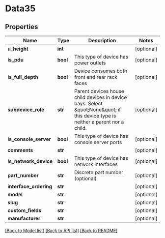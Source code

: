 # Data35

## Properties
Name | Type | Description | Notes
------------ | ------------- | ------------- | -------------
**u_height** | **int** |  | [optional] 
**is_pdu** | **bool** | This type of device has power outlets | [optional] 
**is_full_depth** | **bool** | Device consumes both front and rear rack faces | [optional] 
**subdevice_role** | **str** | Parent devices house child devices in device bays. Select \&quot;None\&quot; if this device type is neither a parent nor a child. | [optional] 
**is_console_server** | **bool** | This type of device has console server ports | [optional] 
**comments** | **str** |  | [optional] 
**is_network_device** | **bool** | This type of device has network interfaces | [optional] 
**part_number** | **str** | Discrete part number (optional) | [optional] 
**interface_ordering** | **str** |  | [optional] 
**model** | **str** |  | [optional] 
**slug** | **str** |  | [optional] 
**custom_fields** | **str** |  | [optional] 
**manufacturer** | **str** |  | [optional] 

[[Back to Model list]](../README.md#documentation-for-models) [[Back to API list]](../README.md#documentation-for-api-endpoints) [[Back to README]](../README.md)


